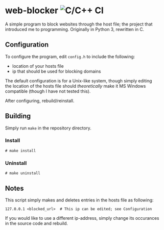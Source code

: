 # web-blocker ![C/C++ CI](https://github.com/caseyavila/web-blocker/workflows/C/C++%20CI/badge.svg)
A simple program to block websites through the host file; the project that introduced me to programming. Originally in Python 3, rewritten in C.

## Configuration
To configure the program, edit `config.h` to include the following:

- location of your hosts file
- ip that should be used for blocking domains

The default configuration is for a Unix-like system, though simply editing the location of the hosts file should *theoretically* make it MS Windows compatible (though I have not tested this).

After configuring, rebuild/reinstall.

## Building
Simply run `make` in the repository directory.

### Install
```
# make install
```

### Uninstall
```
# make uninstall
```

## Notes
This script simply makes and deletes entries in the hosts file as following:
```
127.0.0.1 <blocked_url>  # This ip can be edited; see Configuration
```
If you would like to use a different ip-address, simply change its occurances in the source code and rebuild.
